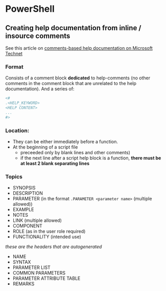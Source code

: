 # PowerShell

## Creating help documentation from inline / insource comments

See this article on [comments-based help documentation on Microsoft Technet](https://msdn.microsoft.com/powershell/reference/5.1/Microsoft.PowerShell.Core/about/about_Comment_Based_Help)

### Format

Consists of a comment block **dedicated** to help-comments (no other comments in the comment block that are unrelated to the help documentation). And a series of:

```powershell
<#
.<HELP_KEYWORD>
<HELP CONTENT>
...
#>
```

### Location:
- They can be either immediately before a function.
- At the beginning of a script file 
   - preceeded only by blank lines and other comments)
   - if the next line after a script help block is a function, **there must be at least 2 blank separating lines**

### Topics

* SYNOPSIS
* DESCRIPTION
* PARAMETER (in the format `.PARAMETER <parameter name>` (multiple allowed))
* EXAMPLE
* NOTES
* LINK (multiple allowed)
* COMPONENT
* ROLE (as in the user role required)
* FUNCTIONALITY (intended use)

_these are the headers that are autogenerated_
* NAME
* SYNTAX
* PARAMETER LIST
* COMMON PARAMETERS
* PARAMETER ATTRIBUTE TABLE
* REMARKS